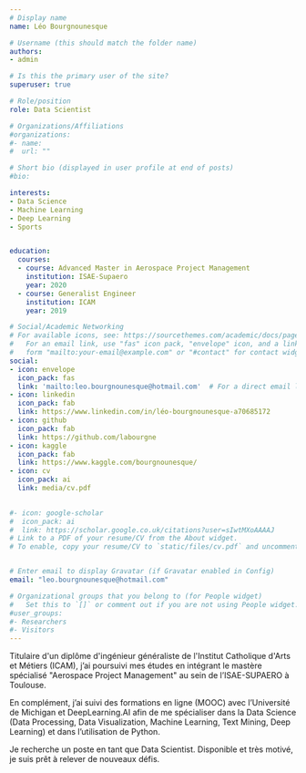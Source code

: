 ```yaml
---
# Display name
name: Léo Bourgnounesque

# Username (this should match the folder name)
authors:
- admin

# Is this the primary user of the site?
superuser: true

# Role/position
role: Data Scientist

# Organizations/Affiliations
#organizations:
#- name: 
#  url: ""

# Short bio (displayed in user profile at end of posts)
#bio: 

interests:
- Data Science
- Machine Learning
- Deep Learning
- Sports


education:
  courses:
  - course: Advanced Master in Aerospace Project Management
    institution: ISAE-Supaero
    year: 2020
  - course: Generalist Engineer
    institution: ICAM
    year: 2019

# Social/Academic Networking
# For available icons, see: https://sourcethemes.com/academic/docs/page-builder/#icons
#   For an email link, use "fas" icon pack, "envelope" icon, and a link in the
#   form "mailto:your-email@example.com" or "#contact" for contact widget.
social:
- icon: envelope
  icon_pack: fas
  link: 'mailto:leo.bourgnounesque@hotmail.com'  # For a direct email link, use "mailto:test@example.org".
- icon: linkedin
  icon_pack: fab
  link: https://www.linkedin.com/in/léo-bourgnounesque-a70685172
- icon: github
  icon_pack: fab
  link: https://github.com/labourgne
- icon: kaggle
  icon_pack: fab
  link: https://www.kaggle.com/bourgnounesque/
- icon: cv
  icon_pack: ai
  link: media/cv.pdf

  
#- icon: google-scholar
#  icon_pack: ai
#  link: https://scholar.google.co.uk/citations?user=sIwtMXoAAAAJ
# Link to a PDF of your resume/CV from the About widget.
# To enable, copy your resume/CV to `static/files/cv.pdf` and uncomment the lines below.


# Enter email to display Gravatar (if Gravatar enabled in Config)
email: "leo.bourgnounesque@hotmail.com"

# Organizational groups that you belong to (for People widget)
#   Set this to `[]` or comment out if you are not using People widget.
#user_groups:
#- Researchers
#- Visitors
---
```



Titulaire d'un diplôme d'ingénieur généraliste de l'Institut Catholique d'Arts et Métiers (ICAM), j’ai poursuivi mes études en intégrant le mastère spécialisé "Aerospace Project Management" au sein de l’ISAE-SUPAERO à Toulouse. 

En complément, j’ai suivi des formations en ligne (MOOC) avec l’Université de Michigan et DeepLearning.AI afin de me spécialiser dans la Data Science (Data Processing, Data Visualization, Machine Learning, Text Mining, Deep Learning) et dans l’utilisation de Python.

Je recherche un poste en tant que Data Scientist. Disponible et très motivé, je suis prêt à relever de nouveaux défis.
